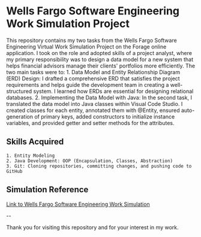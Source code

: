 # Wells Fargo Software Engineering Work Simulation Project

This repository contains my two tasks from the Wells Fargo Software Engineering Virtual Work Simulation Project on the Forage online application. I took on the role and adopted skills of a project analyst, where my primary responsibility was to design a data model for a new system that helps financial advisors manage their clients' portfolios more efficiently. The two main tasks were to: 
    1. Data Model and Entity Relationship Diagram (ERD) Design: I drafted a comprehensive ERD that satisfies the project requirements and helps guide the development team in creating a well-structured system. I learned how ERDs are essential for designing relational databases. 
    2. Implementing the Data Model with Java: In the second task, I translated the data model into Java classes within Visual Code Studio. I created classes for each entity, annotated them with @Entity, ensured auto-generation of primary keys, added constructors to initialize instance variables, and provided getter and setter methods for the attributes. 

## Skills Acquired
    1. Entity Modeling
    2. Java Development: OOP (Encapsulation, Classes, Abstraction) 
    3. Git: Cloning repositories, committing changes, and pushing code to GitHub

## Simulation Reference
[Link to Wells Fargo Software Engineering Work Simulation](https://www.theforage.com/virtual-internships/prototype/9Wvq4L2WCFQDyyPp3/software-engineering)

--

Thank you for visiting this repository and for your interest in my work.
